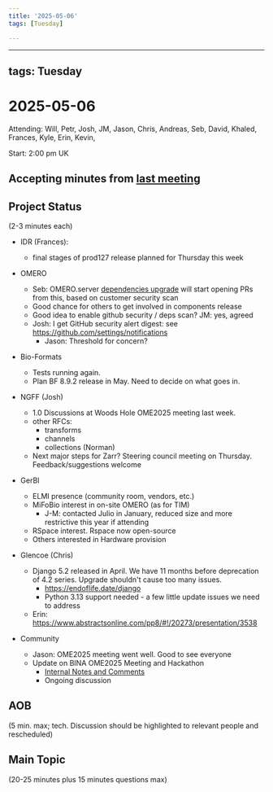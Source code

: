 ```yaml
---
title: '2025-05-06'
tags: [Tuesday]

---
```


---
tags: Tuesday
---

# 2025-05-06

Attending: Will, Petr, Josh, JM, Jason, Chris, Andreas, Seb, David, Khaled, Frances, Kyle, Erin, Kevin, 

Start: 2:00 pm UK

## Accepting minutes from [last meeting](https://hackmd.io/team/ome?nav=overview)

## Project Status

(2-3 minutes each)

- IDR (Frances):
    - final stages of prod127 release planned for Thursday this week

- OMERO
    - Seb: OMERO.server [dependencies upgrade](https://docs.google.com/spreadsheets/d/1HBFt_OHt5qz5PisR-0vXH0AidJ-YPw513NNeBUJT-iM/edit?gid=0#gid=0) will start opening PRs from this, based on customer security scan
    - Good chance for others to get involved in components release
    - Good idea to enable github security / deps scan? JM: yes, agreed
    - Josh: I get GitHub security alert digest: see https://github.com/settings/notifications
        - Jason: Threshold for concern?

- Bio-Formats
    - Tests running again.
    - Plan BF 8.9.2 release in May. Need to decide on what goes in.

- NGFF (Josh)
  - 1.0 Discussions at Woods Hole OME2025 meeting last week.
  - other RFCs:
    - transforms
    - channels
    - collections (Norman)
  - Next major steps for Zarr? Steering council meeting on Thursday. Feedback/suggestions welcome

- GerBI
  - ELMI presence (community room, vendors, etc.)
  - MiFoBio interest in on-site OMERO (as for TIM)
    - J-M: contacted Julio in January, reduced size and more restrictive this year if attending
  - RSpace interest. Rspace now open-source
  - Others interested in Hardware provision

- Glencoe (Chris)
  - Django 5.2 released in April. We have 11 months before deprecation of 4.2 series. Upgrade shouldn't cause too many issues.
      - https://endoflife.date/django
      - Python 3.13 support needed - a few little update issues we need to address
  - Erin: https://www.abstractsonline.com/pp8/#!/20273/presentation/3538 

- Community
    - Jason: OME2025 meeting went well. Good to see everyone
    - Update on BINA OME2025 Meeting and Hackathon
        - [Internal Notes and Comments](https://docs.google.com/document/d/1MGi7i7ADTwXlzMlknn0LE29ITWCxyLQNfRJ6Toy5AL4/edit?tab=t.0)
        - Ongoing discussion

## AOB

(5 min. max; tech. Discussion should be highlighted to relevant people and rescheduled)

## Main Topic

(20-25 minutes plus 15 minutes questions max)
